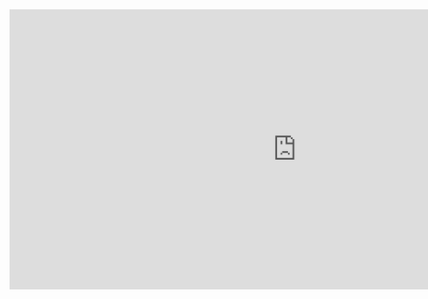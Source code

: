 <iframe width="1002" height="490" src="https://www.youtube.com/embed/r1uuwYw3NZ4" title="PENULISAN CAPTION" frameborder="0" allow="accelerometer; autoplay; clipboard-write; encrypted-media; gyroscope; picture-in-picture; web-share" allowfullscreen></iframe>